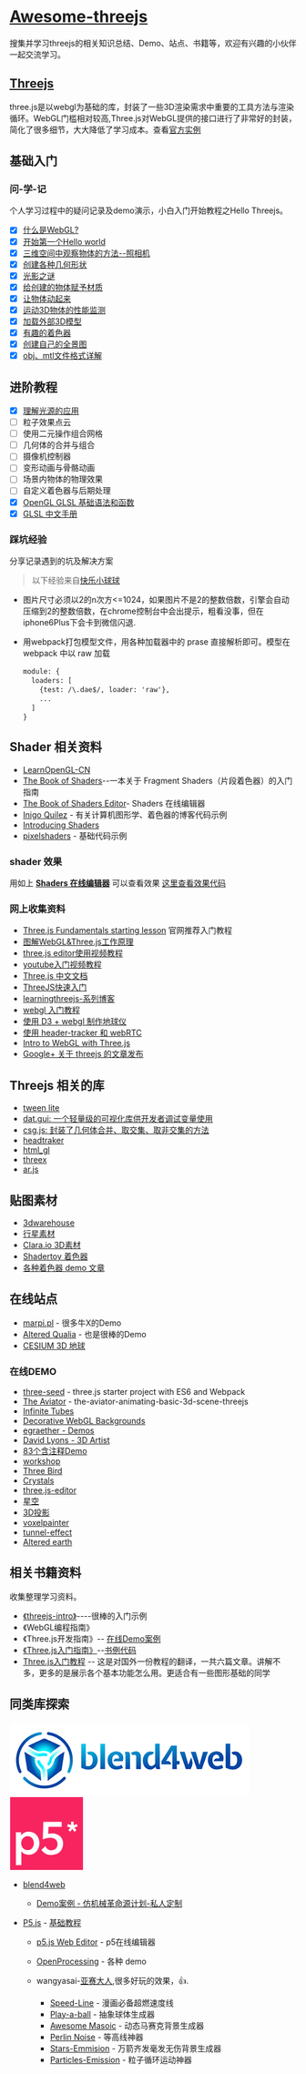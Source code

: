 # [Awesome-threejs](https://github.com/zyj1022/awesome-threejs/)

搜集并学习threejs的相关知识总结、Demo、站点、书籍等，欢迎有兴趣的小伙伴一起交流学习。

## [Threejs](https://threejs.org)

three.js是以webgl为基础的库，封装了一些3D渲染需求中重要的工具方法与渲染循环。WebGL门槛相对较高,Three.js对WebGL提供的接口进行了非常好的封装，简化了很多细节，大大降低了学习成本。查看[官方实例](https://threejs.org/examples/)

## 基础入门

### 问-学-记

个人学习过程中的疑问记录及demo演示，小白入门开始教程之Hello Threejs。

- [x] [什么是WebGL?](./docs/what-webgl.md)
- [x] [开始第一个Hello world](./docs/hello-world.md)
- [x] [三维空间中观察物体的方法--照相机](./docs/hello-camera.md)
- [x] [创建各种几何形状](./docs/hello-geometry.md)
- [x] [光影之谜](./docs/hello-light.md)
- [x] [给创建的物体赋予材质](./docs/hello-material.md)
- [x] [让物体动起来](./docs/hello-tween.md)
- [x] [运动3D物体的性能监测](./docs/hello-stats.md)
- [x] [加载外部3D模型](./docs/hello-loader.md)
- [x] [有趣的着色器](./docs/hello-shaders.md)
- [x] [创建自己的全景图](./docs/hello-cubemap.md)
- [x] [obj、mtl文件格式详解](./docs/hello-obj-mtl.md)

## 进阶教程

- [x] [理解光源的应用](./docs/hello-light-pro.md)
- [ ] 粒子效果点云
- [ ] 使用二元操作组合网格
- [ ] 几何体的合并与组合
- [ ] 摄像机控制器
- [ ] 变形动画与骨骼动画
- [ ] 场景内物体的物理效果
- [ ] 自定义着色器与后期处理
- [x] [OpenGL GLSL 基础语法和函数](./docs/glsl/glsl-syntax.md)
- [x] [GLSL 中文手册](./docs/glsl/glsl-cookbook.md)

### 踩坑经验

分享记录遇到的坑及解决方案

> 以下经验来自[快乐小球球](https://zhuanlan.zhihu.com/p/25483816)

- 图片尺寸必须以2的n次方<=1024，如果图片不是2的整数倍数，引擎会自动压缩到2的整数倍数，在chrome控制台中会出提示，粗看没事，但在iphone6Plus下会卡到微信闪退.
- 用webpack打包模型文件，用各种加载器中的 prase 直接解析即可。模型在 webpack 中以 raw 加载

  ```
  module: {
    loaders: [
      {test: /\.dae$/, loader: 'raw'},
      ...
    ]
  }
  ```

## Shader 相关资料

- [LearnOpenGL-CN](https://learnopengl-cn.readthedocs.io/zh/latest/)
- [The Book of Shaders](https://thebookofshaders.com/?lan=ch)--一本关于 Fragment Shaders（片段着色器）的入门指南
- [The Book of Shaders Editor](http://editor.thebookofshaders.com)- Shaders 在线编辑器
- [Inigo Quilez](http://www.iquilezles.org/www/index.htm) - 有关计算机图形学、着色器的博客代码示例
- [Introducing Shaders](https://openframeworks.cc/ofBook/chapters/shaders.html)
- [pixelshaders](http://pixelshaders.com/) - 基础代码示例

### shader 效果

用如上 **[Shaders 在线编辑器](http://editor.thebookofshaders.com)** 可以查看效果 [这里查看效果代码](./docs/glsl/glsl_shaders.md)

### 网上收集资料

- [Three.js Fundamentals starting lesson](https://threejsfundamentals.org/threejs/lessons/threejs-fundamentals.html) 官网推荐入门教程
- [图解WebGL&Three.js工作原理](https://www.cnblogs.com/wanbo/p/6754066.html)
- [three.js editor使用视频教程](https://www.youtube.com/watch?v=rqn-KPnh3hM)
- [youtube入门视频教程](https://www.youtube.com/watch?v=biZgx45Mzqo&list=PL08jItIqOb2qyMOhtEUoLh100KpccQiRf&index=2)
- [Three.js 中文文档](http://techbrood.com/threejs/docs/)
- [ThreeJS快速入门](https://zhuanlan.zhihu.com/p/23272116)
- [learningthreejs-系列博客](http://learningthreejs.com)
- [webgl 入门教程](https://codepen.io/rachsmith/post/beginning-with-3d-webgl-pt-1-the-scene)
- [使用 D3 + webgl 制作地球仪](http://www.delimited.io/blog/2015/5/16/interactive-webgl-globes-with-threejs-and-d3)
- [使用 header-tracker 和 webRTC](http://learningthreejs.com/blog/2013/03/12/move-a-cube-with-your-head/)
- [Intro to WebGL with Three.js](http://davidscottlyons.com/threejs/presentations/frontporch14/#slide-0)
- [Google+ 关于 threejs 的文章发布](https://plus.google.com/+ThreejsOrg)

## Threejs 相关的库

- [tween lite](https://greensock.com/)
- [dat.gui: 一个轻量级的可视化库供开发者调试变量使用](https://github.com/dataarts/dat.gui)
- [csg.js: 封装了几何体合并、取交集、取非交集的方法](http://evanw.github.io/csg.js/docs/)
- [headtraker](https://github.com/auduno/headtrackr)
- [html_gl](https://github.com/PixelsCommander/HTML-GL)
- [threex](http://www.threejsgames.com/extensions/)
- [ar.js](https://github.com/then/promise)

## 贴图素材

- [3dwarehouse](https://3dwarehouse.sketchup.com)
- [行星素材](http://planetpixelemporium.com/earth.html)
- [Clara.io 3D素材](https://clara.io/library)
- [Shadertoy 着色器](https://www.shadertoy.com)
- [各种着色器 demo 文章](http://www.iquilezles.org/www/index.htm)

## 在线站点

- [marpi.pl](https://demo.marpi.pl) - 很多牛X的Demo
- [Altered Qualia](http://alteredqualia.com/) - 也是很棒的Demo
- [CESIUM 3D 地球](http://cesiumjs.org/index.html)

### 在线DEMO

- [three-seed](https://github.com/edwinwebb/three-seed/) - three.js starter project with ES6 and Webpack
- [The Aviator](https://tympanus.net/codrops/2016/04/26/the-aviator-animating-basic-3d-scene-threejs/) - the-aviator-animating-basic-3d-scene-threejs
- [Infinite Tubes](https://tympanus.net/codrops/2017/05/09/infinite-tubes-with-three-js/)
- [Decorative WebGL Backgrounds](https://tympanus.net/codrops/2017/11/28/decorative-webgl-backgrounds/)
- [egraether - Demos](http://egraether.com)
- [David Lyons - 3D Artist](http://davidscottlyons.com)
- [83个含注释Demo](https://stemkoski.github.io/Three.js/)
- [workshop](http://workshop.chromeexperiments.com)
- [Three Bird](http://codepen.io/Yakudoo/pen/LVyJXw?editors=0010)
- [Crystals](http://codepen.io/aglosson/pen/rVyRGm?editors=0010)
- [three.js-editor](https://threejs.org/editor/)
- [星空](http://charliehoey.com/threejs-demos/our-galactic-neighborhood.html)
- [3D投影](https://threejs.org/examples/#webgl_materials_cubemap)
- [voxelpainter](https://threejs.org/examples/webgl_interactive_voxelpainter.html)
- [tunnel-effect](http://learningthreejs.com/blog/2012/01/11/tunnel-effect/)
- [Altered earth](http://alteredqualia.com/xg/examples/earth_bathymetry.html)

## 相关书籍资料

收集整理学习资料。

- [《threejs-intro》](http://davidscottlyons.com/threejs-intro/#slide-1)----很棒的入门示例
- 《WebGL编程指南》
- 《Three.js开发指南》-- [在线Demo案例](http://www.skyliu.top/three-js/)
- [《Three.js入门指南》](http://www.ituring.com.cn/book/1272)--[书例代码](http://zhangwenli.com/ThreeExample.js/)
- [Three.js入门教程](http://www.cnblogs.com/yiyezhai/category/447410.html) -- 这是对国外一份教程的翻译，一共六篇文章。讲解不多，更多的是展示各个基本功能怎么用。更适合有一些图形基础的同学

## 同类库探索

![b4w](./docs/images/b4w.png) ![p5.js](./docs/images/p5.png)

- [blend4web](https://github.com/TriumphLLC/Blend4Web)

  - [Demo案例 - 仿机械革命源计划-私人定制](http://zyj1022.github.io/demos/blend4web/index.html)

- [P5.js](https://p5js.org/zh-Hans/) - [基础教程](./docs/hello-p5.md)

  - [p5.js Web Editor](https://editor.p5js.org) - p5在线编辑器
  - [OpenProcessing](https://www.openprocessing.org/) - 各种 demo
  - wangyasai-[亚赛大人](https://github.com/wangyasai),很多好玩的效果，👍.

    - [Speed-Line](https://wangyasai.github.io/Speed-Line/) - 漫画必备超燃速度线
    - [Play-a-ball](https://wangyasai.github.io/Play-a-ball/) - 抽象球体生成器
    - [Awesome Masoic](https://wangyasai.github.io/Awesome-Masoic) - 动态马赛克背景生成器
    - [Perlin Noise](https://wangyasai.github.io/Perlin-Noise/) - 等高线神器
    - [Stars-Emmision](https://wangyasai.github.io/Stars-Emmision/) - 万箭齐发毫发无伤背景生成器
    - [Particles-Emission](https://wangyasai.github.io/Particles-Emission/) - 粒子循环运动神器
